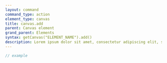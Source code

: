 ```yaml
---
layout: command
command_type: action
element_type: canvas
title: canvas.add
parent: Canvas element
grand_parent: Elements
syntax: getCanvas("ELEMENT_NAME").add()
description: Lorem ipsum dolor sit amet, consectetur adipiscing elit, sed do eiusmod tempor incididunt ut labore et dolore magna aliqua. Ut enim ad minim veniam, quis nostrud exercitation ullamco laboris nisi ut aliquip ex ea commodo consequat.
---
```


```javascript
// example
```